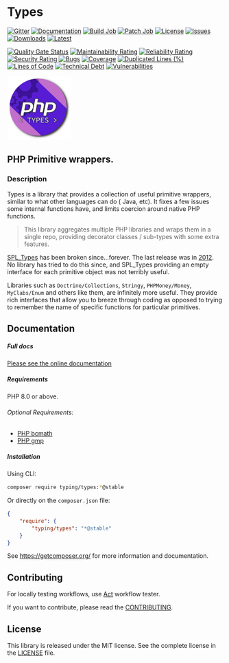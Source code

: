 Types
=====

[![Gitter][gitter-shield]][gitter link]
[![Documentation][rtd-doc-shield]][github doc repo link]
[![Build Job][github-stable-build-shield]][github stable build]
[![Patch Job][github-patch-shield]][github patch build]
[![License][github-license-shield]][packagist page]
[![Issues][github-issues-shield]][github issues page]
[![Downloads][pkgist-dls-shield]][packagist page]
[![Latest][pkgist-version-shield]][packagist page]

[![Quality Gate Status][sonar-gate-shield]][sonar page]
[![Maintainability Rating][sonar-maint-shield]][sonar page]
[![Reliability Rating][sonar-rel-shield]][sonar page]
[![Security Rating][sonar-sec-shield]][sonar page]
[![Bugs][sonar-bugs-shield]][sonar page]
[![Coverage][sonar-cov-shield]][sonar page]
[![Duplicated Lines (%)][sonar-cpd-shield]][sonar page]
[![Lines of Code][sonar-loc-shield]][sonar page]
[![Technical Debt][sonar-debt-shield]][sonar page]
[![Vulnerabilities][sonar-vul-shield]][sonar page]

<img src="https://raw.githubusercontent.com/TheDevNetwork/Aux/master/images/php-types.png" alt="PhpTyping" width="150px"/>

## PHP Primitive wrappers.

### Description

Types is a library that provides a collection of useful primitive wrappers, 
similar to what other languages can do ( Java, etc). It fixes a few issues 
some internal functions have, and limits coercion around native PHP functions.

> This library aggregates multiple PHP libraries and wraps them in a single repo, providing decorator
classes / sub-types with some extra features.

[SPL_Types](https://pecl.php.net/package/spl_types) has been broken since...forever. The last release
was in [2012](https://pecl.php.net/package/spl_types).  No library has tried to do this since, and SPL_Types
providing an empty interface for each  primitive object was not terribly useful.

Libraries such as `Doctrine/Collections`, `Stringy`, `PHPMoney/Money`, `MyClabs/Enum` and others like them, 
are infinitely more useful. They provide rich interfaces  that allow you to breeze through coding as opposed 
to trying to remember the name of specific functions for particular primitives.

Documentation
-------------
##### Full docs

[Please see the online documentation][doc link]

##### Requirements

PHP 8.0 or above.

###### Optional Requirements:

* [PHP bcmath]
* [PHP gmp]

##### Installation

Using CLI:

```bash
composer require typing/types:*@stable
```

Or directly on the `composer.json` file:
```json
{
    "require": {
        "typing/types": "*@stable"
    }
}
```

See https://getcomposer.org/ for more information and documentation.

Contributing
------------

For locally testing workflows, use [Act](https://github.com/nektos/act) workflow tester.

If you want to contribute, please read the [CONTRIBUTING](CONTRIBUTING.md).

License
-------

This library is released under the MIT license. See the complete license in the [LICENSE](LICENSE) file.

[PHP bcmath]: https://secure.php.net/manual/en/book.bc.php
[PHP gmp]: https://secure.php.net/manual/en/book.gmp.php
[doc link]: https://phptyping.github.io/types-documentation/
[sonar page]: https://sonarcloud.io/dashboard?id=PhpTyping-types
[packagist page]: https://packagist.org/packages/typing/types
[github issues page]: https://github.com/PhpTyping/Types/issues
[github stable build]: https://github.com/PhpTyping/types/actions/workflows/build-stable.yaml
[github patch build]: https://github.com/PhpTyping/types/actions/workflows/continous-patching.yaml
[github doc repo link]: https://github.com/PhpTyping/types-documentation
[gitter link]: https://gitter.im/PhpTyping/Types?utm_source=badge&utm_medium=badge&utm_campaign=pr-badge&utm_content=badge
[github-issues-shield]: https://img.shields.io/github/issues/PhpTyping/Types.svg?style=flat-square
[github-license-shield]: https://img.shields.io/github/license/PhpTyping/types?style=flat-square
[github-stable-build-shield]: https://img.shields.io/endpoint?style=flat-square&url=https://gist.githubusercontent.com/vpassapera/027dcddb6a1dc1995a2a47e528aaf020/raw/build-stable.json
[github-patch-shield]: https://img.shields.io/endpoint?style=flat-square&url=https://gist.githubusercontent.com/vpassapera/d18a6a553c2308b59df916c29ce64eb6/raw/patching.json
[gitter-shield]: https://img.shields.io/gitter/room/typing-types/types-support?style=flat-square
[pkgist-dls-shield]: https://img.shields.io/packagist/dt/typing/types.svg?style=flat-square
[pkgist-version-shield]: https://img.shields.io/packagist/v/typing/types.svg?style=flat-square
[rtd-doc-shield]: https://readthedocs.org/projects/php-types/badge/?version=latest&style=flat-square
[sonar-bugs-shield]: https://sonarcloud.io/api/project_badges/measure?project=PhpTyping-types&metric=bugs&style=flat-square
[sonar-maint-shield]: https://sonarcloud.io/api/project_badges/measure?project=PhpTyping-types&metric=sqale_rating
[sonar-gate-shield]: https://sonarcloud.io/api/project_badges/measure?project=PhpTyping-types&metric=alert_status
[sonar-rel-shield]: https://sonarcloud.io/api/project_badges/measure?project=PhpTyping-types&metric=reliability_rating
[sonar-sec-shield]: https://sonarcloud.io/api/project_badges/measure?project=PhpTyping-types&metric=security_rating
[sonar-cov-shield]: https://sonarcloud.io/api/project_badges/measure?project=PhpTyping-types&metric=coverage
[sonar-cpd-shield]: https://sonarcloud.io/api/project_badges/measure?project=PhpTyping-types&metric=duplicated_lines_density
[sonar-loc-shield]: https://sonarcloud.io/api/project_badges/measure?project=PhpTyping-types&metric=ncloc
[sonar-debt-shield]: https://sonarcloud.io/api/project_badges/measure?project=PhpTyping-types&metric=sqale_index
[sonar-vul-shield]: https://sonarcloud.io/api/project_badges/measure?project=PhpTyping-types&metric=vulnerabilities
